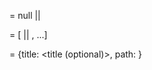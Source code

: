 <menu-config> = null || <menu-items>

<menu-items> = [<menu-item> || <menu-sub-item>, ...]

<menu-item> = {title: <title (optional)>, path: <path>}

<title> = <string> (e.g. "Title of Page")

<path> = <string> (e.g. "/path/to/page)

<sub-menu-item> = {title: <title (optional)>, base: <base>, children: <children>}

<base> = <string> (e.g. "/a/path/")

<children> = <menu-items>